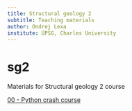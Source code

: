 ```yaml
---
title: Structural geology 2
subtitle: Teaching materials
author: Ondrej Lexa
institute: ÚPSG, Charles University
---
```


sg2
===

Materials for Structural geology 2 course

[00 - Python crash course](http://nbviewer.ipython.org/github/ondrolexa/sg2/blob/master/00_Python_Crash_Course.ipynb)
